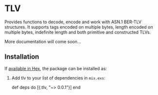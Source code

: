 # TLV

Provides functions to decode, encode and work with ASN.1 BER-TLV structures. It supports tags encoded on multiple
bytes, length encoded on multiple bytes, indefinite length and both primitive and constructed TLVs.

More documentation will come soon...

## Installation

If [available in Hex](https://hex.pm/docs/publish), the package can be installed as:

  1. Add tlv to your list of dependencies in `mix.exs`:

        def deps do
          [{:tlv, "~> 0.0.1"}]
        end
